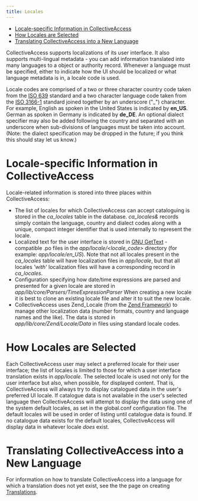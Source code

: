 ```yaml
---
title: Locales
---
```


-   [Locale-specific Information in
    CollectiveAccess](#locale-specific-information-in-collectiveaccess)
-   [How Locales are Selected](#how-locales-are-selected)
-   [Translating CollectiveAccess into a New
    Language](#translating-collectiveaccess-into-a-new-language)

CollectiveAccess supports localizations of its user interface. It also
supports multi-lingual metadata - you can add information translated
into many languages to a object or authority record. Whenever a language
must be specified, either to indicate how the UI should be localized or
what language metadata is in, a locale code is used.

Locale codes are comprised of a two or three character country code
taken from the [ISO
639](http://en.wikipedia.org/wiki/List_of_ISO_639-1_codes) standard and
a two character language code taken from the [ISO
3166-1](http://en.wikipedia.org/wiki/ISO_3166-1_alpha-2) standard joined
together by an underscore (\"\_\") character. For example, English as
spoken in the United States is indicated by **en_US**. German as spoken
in Germany is indicated by **de_DE**. An optional dialect specifier may
also be added following the country and separated with an underscore
when sub-divisions of languages must be taken into account. (Note: the
dialect specification may be dropped in the future; if you think this
should stay let us know.)

# **Locale-specific Information in CollectiveAccess**

Locale-related information is stored into three places within
CollectiveAccess:

-   The list of locales for which CollectiveAccess can accept
    cataloguing is stored in the *ca_locales* table in the database.
    *ca_locales&* records simply contain the language, country and
    dialect codes along with a unique, compact integer identifier that
    is used internally to represent the locale.
-   Localized text for the user interface is stored in [GNU
    GetText](http://www.gnu.org/software/gettext/) -compatible .po files
    in the *app/locale/\<locale_code\>* directory (for example:
    *app/locale/en_US*). Note that not all locales present in the
    *ca_locales* table will have localization files in *app/locale*, but
    that all locales *\'with*\' localization files will have a
    corresponding record in *ca_locales*.
-   Configuration specifying how date/time expressions are parsed and
    presented for a given locale are stored in
    *app/lib/core/Parsers/TimeExpressionParser* When creating a new
    locale it is best to clone an existing locale file and alter it to
    suit the new locale.
-   CollectiveAccess uses Zend_Locale (from the [Zend
    Framework](http://framework.zend.com/)) to manage other localization
    data (number formats, country and language names and the like). The
    data is stored in *app/lib/core/Zend/Locale/Data* in files using
    standard locale codes.

# **How Locales are Selected**

Each CollectiveAccess user may select a preferred locale for their user
interface; the list of locales is limited to those for which a user
interface translation exists in *app/locale*. The selected locale is
used not only for the user interface but also, when possible, for
displayed content. That is, CollectiveAccess will always try to display
catalogued data in the user\'s preferred UI locale. If catalogue data is
not available in the user\'s selected language then CollectiveAccess
will attempt to display the data using one of the system default
locales, as set in the global.conf configuration file. The default
locales will be used in order of listing until catalogue data is found.
If no catalogue data exists for the default locales, CollectiveAccess
will display data in whatever locale *does* exist.

# **Translating CollectiveAccess into a New Language**

For information on how to translate CollectiveAccess into a language for
which a translation does not yet exist, see the the page on creating
[Translations](file:///Users/charlotteposever/Documents/ca_manual/providence/developer/translation.html?highlight=translations).
